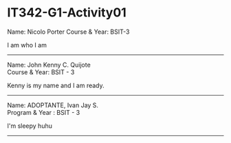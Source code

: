 # IT342-G1-Activity01
Name: Nicolo Porter
Course & Year: BSIT-3

I am who I am

***

Name: John Kenny C. Quijote <br>
Course & Year: BSIT - 3

Kenny is my name and I am ready.

****

Name: ADOPTANTE, Ivan Jay S. <br>
Program & Year : BSIT - 3

I'm sleepy huhu

****
